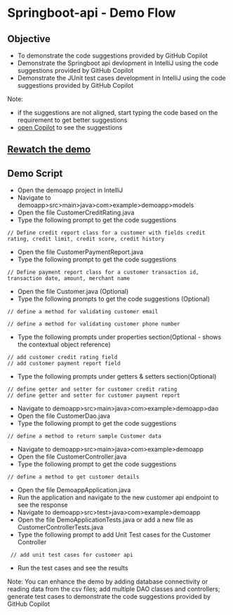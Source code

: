 # Springboot-api - Demo Flow
## Objective
- To demonstrate the code suggestions provided by GitHub Copilot
- Demonstrate the Springboot api devlopment in IntelliJ using the code suggestions provided by GitHub Copilot
- Demonstrate the JUnit test cases development in IntelliJ using the code suggestions provided by GitHub Copilot

Note: 
- if the suggestions are not aligned, start typing the code based on the requirement to get better suggestions
- [open Copilot](https://docs.github.com/en/copilot/getting-started-with-github-copilot/getting-started-with-github-copilot-in-visual-studio-code#seeing-multiple-suggestions-in-a-new-tab) to see the suggestions

## [Rewatch the demo](https://github.rewatch.com/video/9b2dbj5o6dx1rjq1-copilot-spring-boot-api-and-junit)

## Demo Script

- Open the demoapp project in IntelliJ
- Navigate to demoapp>src>main>java>com>example>demoapp>models
- Open the file CustomerCreditRating.java
- Type the following prompt to get the code suggestions
```
// Define credit report class for a customer with fields credit rating, credit limit, credit score, credit history
```
- Open the file CustomerPaymentReport.java
- Type the following prompt to get the code suggestions
```
// Define payment report class for a customer transaction id, transaction date, amount, merchant name
```
- Open the file Customer.java (Optional)
- Type the following prompts to get the code suggestions (Optional)

```
// define a method for validating customer email

// define a method for validating customer phone number
```
- Type the following prompts under properties section(Optional - shows the contextual object reference)
```
// add customer credit rating field
// add customer payment report field
```
- Type the following prompts under getters & setters section(Optional)
```
// define getter and setter for customer credit rating
// define getter and setter for customer payment report 
```
- Navigate to demoapp>src>main>java>com>example>demoapp>dao
- Open the file CustomerDao.java
- Type the following prompt to get the code suggestions
```
// define a method to return sample Customer data
```
- Navigate to demoapp>src>main>java>com>example>demoapp
- Open the file CustomerController.java
- Type the following prompt to get the code suggestions
```
// define a method to get customer details
```
- Open the file DemoappApplication.java
- Run the application and navigate to the new customer api endpoint to see the response
- Navigate to demoapp>src>test>java>com>example>demoapp
- Open the file DemoApplicationTests.java or add a new file as CustomerControllerTests.java
- Type the following prompt to add Unit Test cases for the Customer Controller
```
 // add unit test cases for customer api
```
- Run the test cases and see the results

Note: You can enhance the demo by adding database connectivity or reading data from the csv files; add multiple DAO classes and controllers; generate test cases to demonstrate the code suggestions provided by GitHub Copilot


